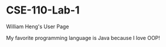 # CSE-110-Lab-1

William Heng's User Page

My favorite programming language is Java because I love OOP!